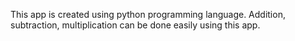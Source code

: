 This app is created using python programming language.  Addition, subtraction, multiplication can be done easily using this app.
